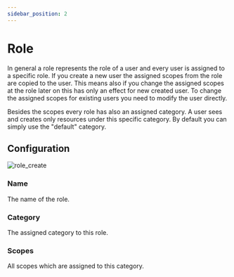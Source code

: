 ```yaml
---
sidebar_position: 2
---
```


# Role

In general a role represents the role of a user and every user is assigned to
a specific role. If you create a new user the assigned scopes from the role are
copied to the user. This means also if you change the assigned scopes at the
role later on this has only an effect for new created user. To change the
assigned scopes for existing users you need to modify the user directly.

Besides the scopes every role has also an assigned category. A user sees and
creates only resources under this specific category. By default you can simply
use the "default" category.

## Configuration

![role_create](/img/backend/system/role_create.png)

### Name

The name of the role.

### Category

The assigned category to this role.

### Scopes

All scopes which are assigned to this category.
